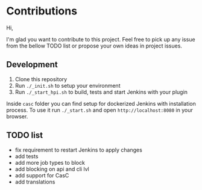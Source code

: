 # Contributions

Hi,

I'm glad you want to contribute to this project.
Feel free to pick up any issue from the bellow TODO list or propose your own ideas in project issues.

## Development

1. Clone this repository
2. Run `./_init.sh` to setup your environment
3. Run `./_start_hpi.sh` to build, tests and start Jenkins with your plugin

Inside `casc` folder you can find setup for dockerized Jenkins with installation process.
To use it run `./_start.sh` and open `http://localhost:8080` in your browser.

## TODO list

* fix requirement to restart Jenkins to apply changes
* add tests
* add more job types to block
* add blocking on api and cli lvl
* add support for CasC
* add translations
